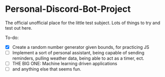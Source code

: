 # Personal-Discord-Bot-Project

The official unofficial place for the little test subject. Lots of things to try and test out here.

To-do:
- [x] Create a random number generator given bounds, for practicing JS
- [ ] Implement a sort of personal assistant, being capable of sending reminders, pulling weather data, being able to act as a timer, ect.
- [ ] THE BIG ONE: Machine learning driven applications
- [ ] and anything else that seems fun.
